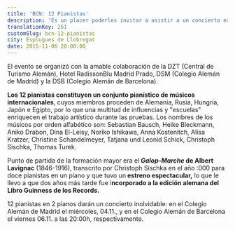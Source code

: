 ```yaml
---
title: 'BCN: 12 Pianistas'
description: 'Es un placer poderles invitar a asistir a un concierto extraordinario organizado por la Fundación Goethe y el Círculo de Directivos de habla Alemana.'
translationKey: 261
customSlug: bcn-12-pianistas
city: Esplugues de Llobregat
date: 2015-11-06 20:00:00
---
```


El evento se organizó con la amable colaboración de la DZT (Central de Turismo Alemán), Hotel RadissonBlu Madrid Prado, DSM (Colegio Alemán de Madrid) y la DSB (Colegio Alemán de Barcelona).

<strong>Los 12 pianistas constituyen un conjunto pianístico de músicos internacionales</strong>, cuyos miembros proceden de Alemania, Rusia, Hungría, Japón e Egipto, por lo que una multitud de influencias y "escuelas" enriquecen el trabajo artístico durante las pruebas. Los nombres de los músicos por orden alfabético son: Sebastian Bausch, Heike Bleckmann, Aniko Drabon, Dina El-Leisy, Noriko Ishikawa, Anna Kostenitch, Alisa Kratzer, Christine Schandelmeyer, Tatjana und Leonid Schick, Christoph Sischka, Thomas Turek.

Punto de partida de la formación mayor era el<strong><em> Galop-Marche</em> de Albert Lavignac</strong> (1846-1916), transcrito por Christoph Sischka en el año :000 para doce pianistas en un piano y que tuvo un<strong> estreno espectacular,</strong> lo que le llevo a que dos años más tarde fue i<strong>ncorporado a la edición alemana del Libro Guinness de los Records.</strong>

12 pianistas en 2 pianos darán un concierto inolvidable: en el Colegio Alemán de Madrid el miércoles, 04.11., y en el Colegio Alemán de Barcelona el viernes 06.11. a las 20:00h, respectivamente.
